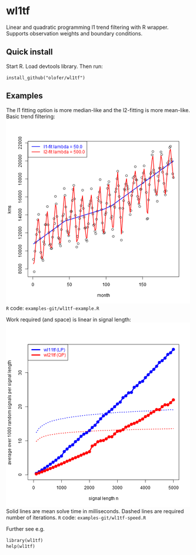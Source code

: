 # wl1tf
Linear and quadratic programming l1 trend filtering with R wrapper.
Supports observation weights and boundary conditions.

## Quick install
Start R. Load devtools library. Then run:
```{r}
install_github("olofer/wl1tf")
```

## Examples
The l1 fitting option is more median-like and the l2-fitting is more mean-like.
Basic trend filtering:
![Basic trend filtering](/examples-git/example-1.png)
`R` code: `examples-git/wl1tf-example.R` 

Work required (and space) is linear in signal length:
![Work required (and space) is linear in signal length](/examples-git/speed-1.png)
Solid lines are mean solve time in milliseconds.
Dashed lines are required number of iterations.
`R` code: `examples-git/wl1tf-speed.R`

Further see e.g.
```{r}
library(wl1tf)
help(wl1tf)
```

